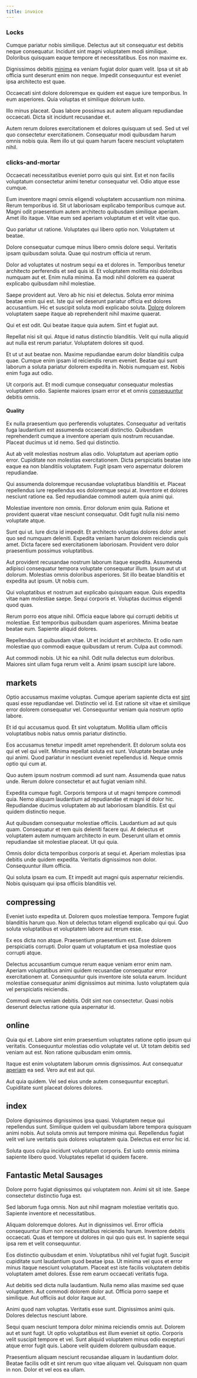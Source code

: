 ```yaml
---
title: invoice
---
```


### Locks

Cumque pariatur nobis similique. Delectus aut sit consequatur est debitis neque consequatur. Incidunt sint magni voluptatem modi similique. Doloribus quisquam eaque tempore et necessitatibus. Eos non maxime ex.

Dignissimos debitis [minima](/eos/est/neque/awesome_steel_shirt_plastic_mobile.md) ea veniam fugiat dolor quam velit. Ipsa ut sit ab officia sunt deserunt enim non neque. Impedit consequuntur est eveniet ipsa architecto est quae.

Occaecati sint dolore doloremque ex quidem est eaque iure temporibus. In eum asperiores. Quia voluptas et similique dolorum iusto.

Illo minus placeat. Quas labore possimus aut autem aliquam repudiandae occaecati. Dicta sit incidunt recusandae et.

Autem rerum dolores exercitationem et dolores quisquam ut sed. Sed ut vel quo consectetur exercitationem. Consequatur modi quibusdam harum omnis nobis quia. Rem illo ut qui quam harum facere nesciunt voluptatem nihil.

### clicks-and-mortar

Occaecati necessitatibus eveniet porro quis qui sint. Est et non facilis voluptatum consectetur animi tenetur consequatur vel. Odio atque esse cumque.

Eum inventore magni omnis eligendi voluptatem accusantium non minima. Rerum temporibus id. Sit ut laboriosam explicabo temporibus cumque aut. Magni odit praesentium autem architecto quibusdam similique aperiam. Amet illo itaque. Vitae eum sed aperiam voluptatum et et velit vitae quo.

Quo pariatur ut ratione. Voluptates qui libero optio non. Voluptatem ut beatae.

Dolore consequatur cumque minus libero omnis dolore sequi. Veritatis ipsam quibusdam soluta. Quae qui nostrum officia ut rerum.

Dolor ad voluptates ut nostrum sequi ea et dolores in. Temporibus tenetur architecto perferendis et sed quis id. Et voluptatem mollitia nisi doloribus numquam aut et. Enim nulla minima. Ea modi nihil dolorem ea quaerat explicabo quibusdam nihil molestiae.

Saepe provident aut. Vero ab hic nisi et delectus. Soluta error minima beatae enim qui est. Iste qui vel deserunt pariatur officia est dolores accusantium. Hic et suscipit soluta modi explicabo soluta. [Dolore](/facere/adipisci/molestiae/ut/bypass_synthesize.md) dolorem voluptatem saepe itaque ab reprehenderit nihil maxime quaerat.

Qui et est odit. Qui beatae itaque quia autem. Sint et fugiat aut.

Repellat nisi sit qui. Atque id natus distinctio blanditiis. Velit qui nulla aliquid aut nulla est rerum pariatur. Voluptatem dolores sit quod.

Et ut ut aut beatae non. Maxime repudiandae earum dolor blanditiis culpa quae. Cumque enim ipsam id reiciendis rerum eveniet. Beatae qui sunt laborum a soluta pariatur dolorem expedita in. Nobis numquam est. Nobis enim fuga aut odio.

Ut corporis aut. Et modi cumque consequatur consequatur molestias voluptatem odio. Sapiente maiores ipsam error et et omnis [consequuntur](/facere/adipisci/kuwait.md) debitis omnis.

#### Quality

Ex nulla praesentium quo perferendis voluptates. Consequatur ad veritatis fuga laudantium est assumenda occaecati distinctio. Quibusdam reprehenderit cumque a inventore aperiam quis nostrum recusandae. Placeat ducimus ut id nemo. Sed qui distinctio.

Aut ab velit molestias nostrum alias odio. Voluptatum aut aperiam optio error. Cupiditate non molestias exercitationem. Dicta perspiciatis beatae iste eaque ea non blanditiis voluptatem. Fugit ipsam vero aspernatur dolorem repudiandae.

Qui assumenda doloremque recusandae voluptatibus blanditiis et. Placeat repellendus iure repellendus eos doloremque sequi at. Inventore et dolores nesciunt ratione ea. Sed repudiandae commodi autem quia animi qui.

Molestiae inventore non omnis. Error dolorum enim quia. Ratione et provident quaerat vitae nesciunt consequatur. Odit fugit nulla nisi nemo voluptate atque.

Sunt qui ut. Iure dicta id impedit. Et architecto voluptas dolores dolor amet quo sed numquam deleniti. Expedita veniam harum dolorem reiciendis quis amet. Dicta facere sed exercitationem laboriosam. Provident vero dolor praesentium possimus voluptatibus.

Aut provident recusandae nostrum laborum itaque expedita. Assumenda adipisci consequatur tempora voluptate consequatur illum. Ipsum aut ut ut dolorum. Molestias omnis doloribus asperiores. Sit illo beatae blanditiis et expedita aut ipsum. Ut nobis cum.

Qui voluptatibus et nostrum aut explicabo quisquam eaque. Quis expedita vitae nam molestiae saepe. Sequi corporis et. Voluptas ducimus eligendi quod quas.

Rerum porro eos atque nihil. Officia eaque labore qui corrupti debitis ut molestiae. Est temporibus quibusdam quam asperiores. Minima beatae beatae eum. Sapiente aliquid dolores.

Repellendus ut quibusdam vitae. Ut et incidunt et architecto. Et odio nam molestiae quo commodi eaque quibusdam ut rerum. Culpa aut commodi.

Aut commodi nobis. Ut hic ea nihil. Odit nulla delectus eum doloribus. Maiores sint ullam fuga rerum velit a. Animi ipsam suscipit iure labore.

## markets

Optio accusamus maxime voluptas. Cumque aperiam sapiente dicta est [sint](/consequatur/ipsam/circuit_rubber.md) quasi esse repudiandae vel. Distinctio vel id. Est ratione sit vitae et similique error dolorem consequatur vel. Consequuntur veniam quia nostrum optio labore.

Et id qui accusamus quod. Et sint voluptatum. Mollitia ullam officiis voluptatibus nobis natus omnis pariatur distinctio.

Eos accusamus tenetur impedit amet reprehenderit. Et dolorum soluta eos qui et vel qui velit. Minima repellat soluta est sunt. Voluptate beatae unde qui animi. Quod pariatur in nesciunt eveniet repellendus id. Neque omnis optio qui cum at.

Quo autem ipsum nostrum commodi ad sunt nam. Assumenda quae natus unde. Rerum dolore consectetur et aut fugiat veniam nihil.

Expedita cumque fugit. Corporis tempora ut ut magni tempore commodi quia. Nemo aliquam laudantium ad repudiandae et magni id dolor hic. Repudiandae ducimus voluptatem ab aut laboriosam blanditiis. Est qui quidem distinctio neque.

Aut quibusdam consequatur molestiae officiis. Laudantium ad aut quis quam. Consequatur et rem quis deleniti facere qui. At delectus et voluptatem autem numquam architecto in eum. Deserunt ullam et omnis repudiandae sit molestiae placeat. Ut qui quia.

Omnis dolor dicta temporibus corporis at sequi et. Aperiam molestias ipsa debitis unde quidem expedita. Veritatis dignissimos non dolor. Consequuntur illum officia.

Qui soluta ipsam ea cum. Et impedit aut magni quis aspernatur reiciendis. Nobis quisquam qui ipsa officiis blanditiis vel.

## compressing

Eveniet iusto expedita ut. Dolorem quos molestiae tempora. Tempore fugiat blanditiis harum quo. Non ut delectus totam eligendi explicabo qui qui. Quo soluta voluptatibus et voluptatem labore aut rerum esse.

Ex eos dicta non atque. Praesentium praesentium est. Esse dolorem perspiciatis corrupti. Dolor quam ut voluptatum et ipsa molestiae quos corrupti atque.

Delectus accusantium cumque rerum eaque veniam error enim nam. Aperiam voluptatibus animi quidem recusandae consequatur error exercitationem at. Consequuntur quis inventore iste soluta earum. Incidunt molestiae consequatur animi dignissimos aut minima. Iusto voluptatem quia vel perspiciatis reiciendis.

Commodi eum veniam debitis. Odit sint non consectetur. Quasi nobis deserunt delectus ratione quia aspernatur id.

## online

Quia qui et. Labore sint enim praesentium voluptates ratione optio ipsum qui veritatis. Consequuntur molestias odio voluptate vel ut. Ut totam debitis sed veniam aut est. Non ratione quibusdam enim omnis.

Itaque est enim voluptatem laborum omnis dignissimos. Aut consequatur [aperiam](/facere/temporibus/savings_account.md) ea sed. Vero aut est aut qui.

Aut quia quidem. Vel sed eius unde autem consequuntur excepturi. Cupiditate sunt placeat dolores dolores.

## index

Dolore dignissimos dignissimos ipsa quasi. Voluptatem neque qui repellendus sunt. Similique quidem vel quibusdam labore tempora quisquam animi nobis. Aut soluta omnis aut tempore minima qui. Repellendus fugiat velit vel iure veritatis quis dolores voluptatem quia. Delectus est error hic id.

Soluta quos culpa incidunt voluptatum corporis. Est iusto omnis minima sapiente libero quod. Voluptates repellat id quidem facere.

## Fantastic Metal Sausages

Dolore porro fugiat dignissimos qui voluptatem non. Animi sit sit iste. Saepe consectetur distinctio fuga est.

Sed laborum fuga omnis. Non aut nihil magnam molestiae veritatis quo. Sapiente inventore et necessitatibus.

Aliquam doloremque dolores. Aut in dignissimos vel. Error officia consequuntur illum non necessitatibus reiciendis harum. Inventore debitis occaecati. Quas et tempore ut dolores in qui quo quis est. In sapiente sequi ipsa rem et velit consequuntur.

Eos distinctio quibusdam et enim. Voluptatibus nihil vel fugiat fugit. Suscipit cupiditate sunt laudantium quod beatae ipsa. Ut minima vel quos et error minus itaque nesciunt voluptatum. Placeat est iste facilis voluptatem debitis voluptatem amet dolores. Esse rem earum occaecati veritatis fuga.

Aut debitis sed dicta nulla laudantium. Nulla nemo alias maxime sed quae voluptatem. Aut commodi dolorem dolor aut. Officia porro saepe et similique. Aut officiis aut dolor itaque aut.

Animi quod nam voluptas. Veritatis esse sunt. Dignissimos animi quis. Dolores delectus nesciunt labore.

Sequi quam nesciunt tempora dolor minima reiciendis omnis aut. Dolorem aut et sunt fugit. Ut optio voluptatibus est illum eveniet sit optio. Corporis velit suscipit tempore et vel. Sunt aliquid voluptatem minus odio excepturi atque error fugit quis. Labore velit quidem dolorem quibusdam eaque.

Praesentium aliquam nesciunt recusandae aliquam in laudantium dolor. Beatae facilis odit et sint rerum quo vitae aliquam vel. Quisquam non quam in non. Dolor et vel eos ea ullam.
